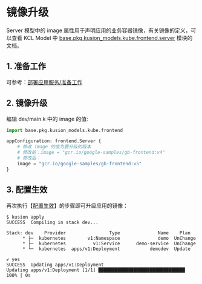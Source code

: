 # 镜像升级

Server 模型中的 image 属性用于声明应用的业务容器镜像，有关镜像的定义，可以查看 KCL Model 中 [base.pkg.kusion_models.kube.frontend.server](/docs/reference/model/documentation/kusion_models/kube/frontend/frontend.md#server) 模块的文档。

## 1. 准备工作

可参考：[部署应用服务/准备工作](./1-deploy-server.md#1-%E5%87%86%E5%A4%87%E5%B7%A5%E4%BD%9C)

## 2. 镜像升级

编辑 dev/main.k 中的 image 的值:

```py
import base.pkg.kusion_models.kube.frontend

appConfiguration: frontend.Server {
    # 修改 image 的值为要升级的版本
    # 修改前：image = "gcr.io/google-samples/gb-frontend:v4"
    # 修改后：
    image = "gcr.io/google-samples/gb-frontend:v5"
}
```

## 3. 配置生效

再次执行【[配置生效](./1-deploy-server.md#4-%E9%85%8D%E7%BD%AE%E7%94%9F%E6%95%88)】的步骤即可升级应用的镜像：

```
$ kusion apply
SUCCESS  Compiling in stack dev...

Stack: dev    Provider                Type              Name    Plan
      * ├─  kubernetes        v1:Namespace              demo  UnChange
      * ├─  kubernetes          v1:Service      demo-service  UnChange
      * └─  kubernetes  apps/v1:Deployment           demodev  Update

✔ yes
SUCCESS  Updating apps/v1:Deployment
Updating apps/v1:Deployment [1/1] ████████████████████████████████ 100% | 0s
```
